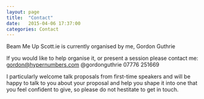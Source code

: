 ```yaml
---
layout: page
title:  "Contact"
date:   2015-04-06 17:37:00
categories: Contact
---
```


Beam Me Up Scott.ie is currently organised by me, Gordon Guthrie

If you would like to help organise it, or present a session please contact me:
gordon@hypernumbers.com
@gordonguthrie
07776 251669

I particularly welcome talk proposals from first-time speakers and will be happy to talk to you about your proposal and help you shape it into one that you feel confident to give, so please do not hestitate to get in touch.